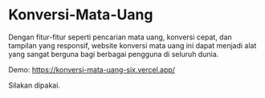 # Konversi-Mata-Uang

Dengan fitur-fitur seperti pencarian mata uang, konversi cepat, dan tampilan yang responsif, website konversi mata uang ini dapat menjadi alat yang sangat berguna bagi berbagai pengguna di seluruh dunia.

Demo:
https://konversi-mata-uang-six.vercel.app/

Silakan dipakai.
